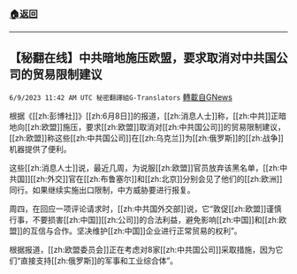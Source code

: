 ###  [:house:返回](README.md)
---


## 【秘翻在线】中共暗地施压欧盟，要求取消对中共国公司的贸易限制建议
`6/9/2023 11:42 AM UTC 秘密翻譯組G-Translators` [轉載自GNews](https://gnews.org/articles/1371561)

根据《[[zh:彭博社]]》[[zh:6月8日]]的报道，[[zh:消息人士]]称，[[zh:中共]]正暗地向[[zh:欧盟]]施压，要求[[zh:欧盟]]取消对[[zh:中共国公司]]的贸易限制建议，[[zh:欧盟]]称这些[[zh:中共国公司]]在[[zh:乌克兰]]为[[zh:俄罗斯]]的[[zh:战争]]机器提供了便利。

这些[[zh:消息人士]]说，最近几周，为说服[[zh:欧盟]]官员放弃该黑名单，[[zh:中共国]][[zh:外交]]官在[[zh:布鲁塞尔]]和[[zh:北京]]分别会见了他们的[[zh:欧洲]]同行。如果继续实施出口限制，中方威胁要进行报复。

周四，在回应一项评论请求时，[[zh:中共国外交部]]说，它“敦促[[zh:欧盟]]谨慎行事，不要损害[[zh:中国]][[zh:公司]]的合法利益，避免影响[[zh:中国]]和[[zh:欧盟]]的互信与合作。坚决维护[[zh:中国]]企业进行正常贸易的权利”。

根据报道，[[zh:欧盟委员会]]正在考虑对8家[[zh:中共国公司]]采取措施，因为它们“直接支持[[zh:俄罗斯]]的军事和工业综合体”。
